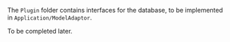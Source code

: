 The `Plugin` folder contains interfaces for the database, to be implemented in `Application/ModelAdaptor`.

To be completed later.
